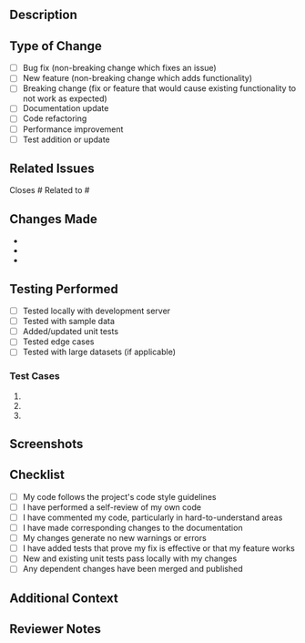 ## Description

<!-- Provide a brief description of the changes in this PR -->

## Type of Change

<!-- Mark the relevant option with an "x" -->

- [ ] Bug fix (non-breaking change which fixes an issue)
- [ ] New feature (non-breaking change which adds functionality)
- [ ] Breaking change (fix or feature that would cause existing functionality to not work as expected)
- [ ] Documentation update
- [ ] Code refactoring
- [ ] Performance improvement
- [ ] Test addition or update

## Related Issues

<!-- Link to related issues using #issue_number -->

Closes #
Related to #

## Changes Made

<!-- List the specific changes made in this PR -->

- 
- 
- 

## Testing Performed

<!-- Describe the testing you've done -->

- [ ] Tested locally with development server
- [ ] Tested with sample data
- [ ] Added/updated unit tests
- [ ] Tested edge cases
- [ ] Tested with large datasets (if applicable)

### Test Cases

<!-- Describe specific test cases -->

1. 
2. 
3. 

## Screenshots

<!-- If applicable, add screenshots to help explain your changes -->

## Checklist

- [ ] My code follows the project's code style guidelines
- [ ] I have performed a self-review of my own code
- [ ] I have commented my code, particularly in hard-to-understand areas
- [ ] I have made corresponding changes to the documentation
- [ ] My changes generate no new warnings or errors
- [ ] I have added tests that prove my fix is effective or that my feature works
- [ ] New and existing unit tests pass locally with my changes
- [ ] Any dependent changes have been merged and published

## Additional Context

<!-- Add any other context about the PR here -->

## Reviewer Notes

<!-- Any specific areas you'd like reviewers to focus on -->
